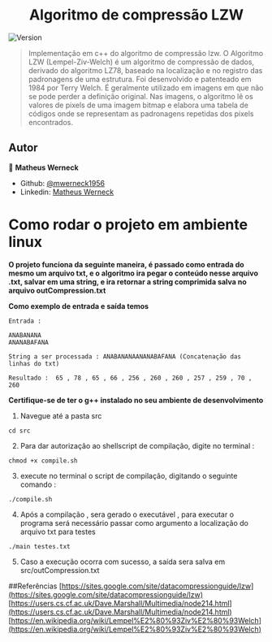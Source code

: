 <h1 align="center">Algoritmo de compressão LZW</h1>
<p>
  <img alt="Version" src="https://img.shields.io/badge/version-0.1.0-blue.svg?cacheSeconds=2592000" />
</p>

> Implementação em c++ do algoritmo de compressão lzw. O Algoritmo LZW (Lempel-Ziv-Welch) é um algoritmo de compressão de dados, derivado do algoritmo LZ78, baseado na localização e no registro das padronagens de uma estrutura. Foi desenvolvido e patenteado em 1984 por Terry Welch. É geralmente utilizado em imagens em que não se pode perder a definição original. Nas imagens, o algoritmo lê os valores de pixels de uma imagem bitmap e elabora uma tabela de códigos onde se representam as padronagens repetidas dos pixels encontrados.
## Autor

👤 **Matheus Werneck**

* Github: [@mwerneck1956](https://github.com/mwerneck1956)
* Linkedin: [Matheus Werneck](https://www.linkedin.com/in/matheus-werneck-2aa222178/)



# Como rodar o projeto em ambiente linux

**O projeto funciona da seguinte maneira, é passado como entrada do mesmo um arquivo txt, e o algoritmo ira pegar o conteúdo nesse arquivo .txt, salvar em uma string, e ira retornar a string comprimida salva no arquivo outCompression.txt**

**Como exemplo de entrada e saída temos**
```
Entrada :

ANABANANA
ANANABAFANA

String a ser processada : ANABANANAANANABAFANA (Concatenação das linhas do txt)

Resultado :  65 , 78 , 65 , 66 , 256 , 260 , 260 , 257 , 259 , 70 , 260 

```




**Certifique-se de ter o g++ instalado no seu ambiente de desenvolvimento**

1. Navegue até a pasta src
```
cd src
```

2. Para dar autorização ao shellscript de compilação, digite no terminal :  
```
chmod +x compile.sh 
```

3. execute no terminal o script de compilação, digitando o seguinte comando :
```
./compile.sh
```

4. Após a compilação , sera gerado o executável , para executar o programa será necessário passar
como argumento a localização do arquivo txt para testes
```
./main testes.txt 
```
5. Caso a execução ocorra com sucesso, a saída sera salva em src/outCompression.txt

##Referências
[https://sites.google.com/site/datacompressionguide/lzw](https://sites.google.com/site/datacompressionguide/lzw)
[https://users.cs.cf.ac.uk/Dave.Marshall/Multimedia/node214.html](https://users.cs.cf.ac.uk/Dave.Marshall/Multimedia/node214.html)
[https://en.wikipedia.org/wiki/Lempel%E2%80%93Ziv%E2%80%93Welch](https://en.wikipedia.org/wiki/Lempel%E2%80%93Ziv%E2%80%93Welch)

